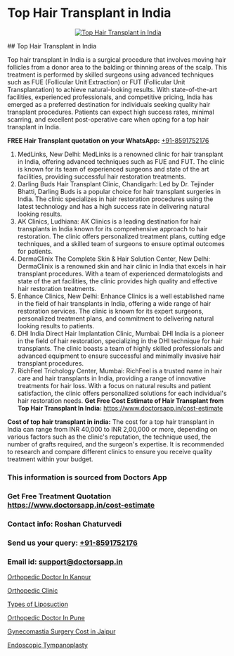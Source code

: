 # Top Hair Transplant in India

<p align="center">
  <a href="https://doctorsapp.co.in/treatment/hair-transplant">
    <img src="https://doctorsapp.co.in/uploads/treatment_image/transplant.jpg" alt="Top Hair Transplant in India">
  </a>
</p>
## Top Hair Transplant in India

Top hair transplant in India is a surgical procedure that involves moving hair follicles from a donor area to the balding or thinning areas of the scalp. This treatment is performed by skilled surgeons using advanced techniques such as FUE (Follicular Unit Extraction) or FUT (Follicular Unit Transplantation) to achieve natural-looking results. With state-of-the-art facilities, experienced professionals, and competitive pricing, India has emerged as a preferred destination for individuals seeking quality hair transplant procedures. Patients can expect high success rates, minimal scarring, and excellent post-operative care when opting for a top hair transplant in India.

**FREE Hair Transplant quotation on your WhatsApp:**  [+91-8591752176](https://api.whatsapp.com/send?phone=8591752176)

1) MedLinks, New Delhi: MedLinks is a renowned clinic for hair transplant in India, offering advanced techniques such as FUE and FUT. The clinic is known for its team of experienced surgeons and state of the art facilities, providing successful hair restoration treatments.
2) Darling Buds Hair Transplant Clinic, Chandigarh: Led by Dr. Tejinder Bhatti, Darling Buds is a popular choice for hair transplant surgeries in India. The clinic specializes in hair restoration procedures using the latest technology and has a high success rate in delivering natural looking results.
3) AK Clinics, Ludhiana: AK Clinics is a leading destination for hair transplants in India known for its comprehensive approach to hair restoration. The clinic offers personalized treatment plans, cutting edge techniques, and a skilled team of surgeons to ensure optimal outcomes for patients.
4) DermaClinix   The Complete Skin & Hair Solution Center, New Delhi: DermaClinix is a renowned skin and hair clinic in India that excels in hair transplant procedures. With a team of experienced dermatologists and state of the art facilities, the clinic provides high quality and effective hair restoration treatments.
5) Enhance Clinics, New Delhi: Enhance Clinics is a well established name in the field of hair transplants in India, offering a wide range of hair restoration services. The clinic is known for its expert surgeons, personalized treatment plans, and commitment to delivering natural looking results to patients.
6) DHI India   Direct Hair Implantation Clinic, Mumbai: DHI India is a pioneer in the field of hair restoration, specializing in the DHI technique for hair transplants. The clinic boasts a team of highly skilled professionals and advanced equipment to ensure successful and minimally invasive hair transplant procedures.
7) RichFeel Trichology Center, Mumbai: RichFeel is a trusted name in hair care and hair transplants in India, providing a range of innovative treatments for hair loss. With a focus on natural results and patient satisfaction, the clinic offers personalized solutions for each individual's hair restoration needs.
**Get Free Cost Estimate of Hair Transplant from Top Hair Transplant In India:** https://www.doctorsapp.in/cost-estimate

**Cost of top hair transplant in india:**
The cost for a top hair transplant in India can range from INR 40,000 to INR 2,00,000 or more, depending on various factors such as the clinic's reputation, the technique used, the number of grafts required, and the surgeon's expertise. It is recommended to research and compare different clinics to ensure you receive quality treatment within your budget.

### This information is sourced from Doctors App 
### Get Free Treatment Quotation https://www.doctorsapp.in/cost-estimate
### Contact info: Roshan Chaturvedi 
### Send us your query: [+91-8591752176](https://api.whatsapp.com/send?phone=8591752176) 
### Email id: support@doctorsapp.in

[Orthopedic Doctor In Kanpur](https://www.linkedin.com/pulse/orthopedic-doctor-kanpur-doctorsapp-united-arab-emirates-dytze?trackingId=w5AOk10qleqiyXY7RfP8wA%3D%3D&lipi=urn%3Ali%3Apage%3Ad_flagship3_company_admin%3BSXrbBuk4SwWZ8nIcZ2zSvw%3D%3D)

[Orthopedic Clinic](https://www.linkedin.com/pulse/orthopedic-clinic-doctorsappin-5jgbc?trackingId=kR92t0Qgeiot%2B7IwcS4A6A%3D%3D&lipi=urn%3Ali%3Apage%3Ad_flagship3_company_admin%3BcTUR6naWQkWjeA%2BR15noZQ%3D%3D)

[Types of Liposuction](https://medium.com/@kushalrao10/types-of-liposuction-6a4423ff9a1a)

[Orthopedic Doctor In Pune](https://medium.com/@manish632504/orthopedic-doctor-in-pune-854f5235b2ea)

[Gynecomastia Surgery Cost in Jaipur](https://doctors-apps.github.io/doctorsapp/gynecomastia-surgery-cost-in-jaipur)

[Endoscopic Tympanoplasty](https://doctors-apps.github.io/doctorsapp/endoscopic-tympanoplasty)

